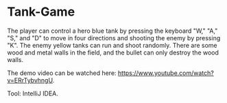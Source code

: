 # Tank-Game
The player can control a hero blue tank by pressing the keyboard "W," "A," "S," and "D" to move in four directions and shooting the enemy by pressing "K". The enemy yellow tanks can run and shoot randomly. There are some wood and metal walls in the field, and the bullet can only destroy the wood walls.

The demo video can be watched here: https://www.youtube.com/watch?v=ERrTybvhngU.

Tool: IntelliJ IDEA.


